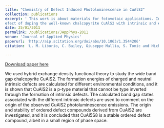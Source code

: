 ```yaml
---
title: "Chemistry of Defect Induced Photolominescence in CuAlS2"
collection: publications
excerpt: ' This work is about materials for fotovotaic applications. In this work we studied the
efect of doping the well-known chalcopyrite CuAlS2 with intrinsic and extrinsic defects.' 
date: 25/01/2011
permalink: /publications/JAppPhys-2011
venue: 'Journal of Applied Physics'
paperurl: 'http://aip.scitation.org/doi/abs/10.1063/1.3544206'
citation: 'L. M. Liborio, C. Bailey, Giuseppe Mallia, S. Tomic and Nicholas Harrison. J. Appl. Phys., 109, 023519, (2011).'

---
```


[Download paper here](http://leandro-liborio.github.io/files/paper6.pdf)

We used hybrid exchange density functional theory to study the wide band gap chalcopyrite CuAlS2.
The formation energies of charged and neutral intrinsic defects are calculated for different
environmental conditions, and it is shown that CuAlS2 is a p-type material that cannot be type
inverted through the formation of intrinsic defects. The calculated band gap states associated with
the different intrinsic defects are used to comment on the origin of the observed CuAlS2
photoluminescence emissions. The origin and stability of ordered defect compounds derived from
CuAlS2 are investigated, and it is concluded that CuAl5S8 is a stable ordered defect compound,
albeit in a small region of phase space.
